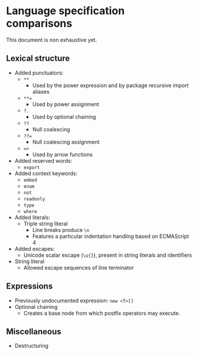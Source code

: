 # Language specification comparisons

This document is non exhaustive yet.

## Lexical structure

- Added punctuators:
  - `**`
    - Used by the power expression and by package recursive import aliases
  - `**=`
    - Used by power assignment
  - `?.`
    - Used by optional chaining
  - `??`
    - Null coalescing
  - `??=`
    - Null coalescing assignment
  - `=>`
    - Used by arrow functions
- Added reserved words:
  - `export`
- Added context keywords:
  - `embed`
  - `enum`
  - `not`
  - `readonly`
  - `type`
  - `where`
- Added literals:
  - Triple string literal
    - Line breaks produce `\n`
    - Features a particular indentation handling based on ECMAScript 4
- Added escapes:
  - Unicode scalar escape (`\u{}`), present in string literals and identifiers
- String literal
  - Allowed escape sequences of line terminator

## Expressions

- Previously undocumented expression: `new <T>[]`
- Optional chaining
  - Creates a base node from which postfix operators may execute.

## Miscellaneous

- Destructuring